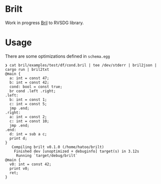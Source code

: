 # Brilt

Work in progress [Bril](https://github.com/sampsyo/bril) to RVSDG library.

# Usage

There are some optimizations defined in `schema.egg`

```
❯ cat bril/examples/test/df/cond.bril | tee /dev/stderr | bril2json | cargo run | bril2txt 
@main {
  a: int = const 47;
  b: int = const 42;
  cond: bool = const true;
  br cond .left .right;
.left:
  b: int = const 1;
  c: int = const 5;
  jmp .end;
.right:
  a: int = const 2;
  c: int = const 10;
  jmp .end;
.end:
  d: int = sub a c;
  print d;
}
   Compiling brilt v0.1.0 (/home/hatoo/brilt)
    Finished dev [unoptimized + debuginfo] target(s) in 3.12s
     Running `target/debug/brilt`
@main {
  v0: int = const 42;
  print v0;
  ret;
}
```